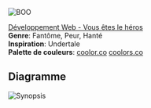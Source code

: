 ![BOO](/papanikolaou_alexia_ps1_1/assets/BOO.png)


[Développement Web - Vous êtes le héros](https://smnarnold.com/projets/vous-etes-le-heros) <br>
**Genre**: Fantôme, Peur, Hanté <br>
**Inspiration**: Undertale <br>
**Palette de couleurs**: [coolor.co](https://coolors.co/palette/f8f9fa-e9ecef-dee2e6-ced4da-adb5bd-6c757d-495057-343a40-212529)
[coolors.co](https://coolors.co/palette/cee5f2-accbe1-7c98b3-637081-536b78)

## Diagramme
![Synopsis](/papanikolaou_alexia_ps1_1/assets/synopsis.drawio.png)
